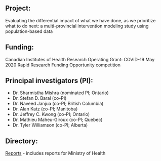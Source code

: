 ## Project: 
Evaluating the differential impact of what we have done, as we prioritize what to do next: a multi-provincial intervention modeling study using population-based data 

## Funding:
Canadian Institutes of Health Research Operating Grant: COVID-19 May 2020 Rapid Research Funding Opportunity competition 

## Principal investigators (PI):
* Dr. Sharmistha Mishra (nominated PI; Ontario)
* Dr. Stefan D. Baral (co-PI)
* Dr. Naveed Janjua (co-PI; British Columbia)
* Dr. Alan Katz (co-PI; Manitoba)
* Dr. Jeffrey C. Kwong (co-PI; Ontario)
* Dr. Mathieu Maheu-Giroux (co-PI; Quebec)
* Dr. Tyler Williamson (co-PI; Alberta)

## Directory:
[Reports](https://github.com/mishra-lab/cihr-multiprovince-covid-project/tree/main/Reports) - includes reports for Ministry of Health

